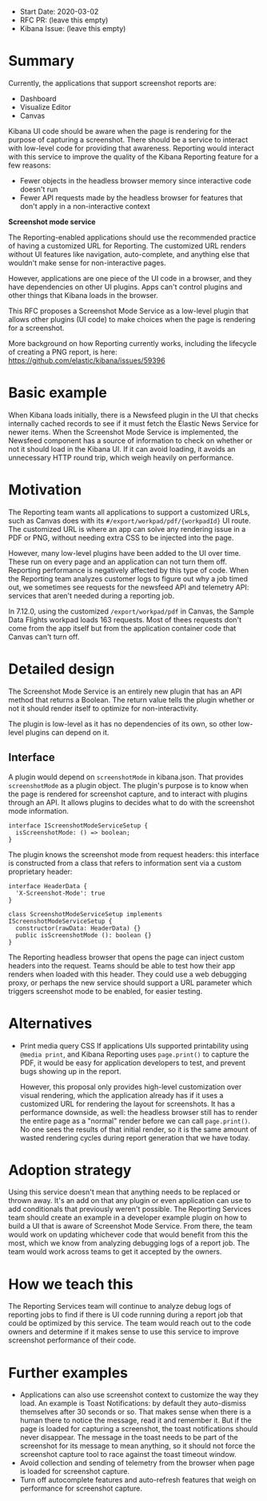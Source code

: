 - Start Date: 2020-03-02
- RFC PR: (leave this empty)
- Kibana Issue: (leave this empty)

# Summary

Currently, the applications that support screenshot reports are:
 - Dashboard
 - Visualize Editor
 - Canvas

Kibana UI code should be aware when the page is rendering for the purpose of
capturing a screenshot. There should be a service to interact with low-level
code for providing that awareness. Reporting would interact with this service
to improve the quality of the Kibana Reporting feature for a few reasons:

 - Fewer objects in the headless browser memory since interactive code doesn't run
 - Fewer API requests made by the headless browser for features that don't apply in a non-interactive context

**Screenshot mode service**

The Reporting-enabled applications should use the recommended practice of
having a customized URL for Reporting. The customized URL renders without UI
features like navigation, auto-complete, and anything else that wouldn't make
sense for non-interactive pages.

However, applications are one piece of the UI code in a browser, and they have
dependencies on other UI plugins. Apps can't control plugins and other things
that Kibana loads in the browser.

This RFC proposes a Screenshot Mode Service as a low-level plugin that allows
other plugins (UI code) to make choices when the page is rendering for a screenshot.

More background on how Reporting currently works, including the lifecycle of
creating a PNG report, is here: https://github.com/elastic/kibana/issues/59396

# Basic example

When Kibana loads initially, there is a Newsfeed plugin in the UI that
checks internally cached records to see if it must fetch the Elastic News
Service for newer items. When the Screenshot Mode Service is implemented, the
Newsfeed component has a source of information to check on whether or not it
should load in the Kibana UI. If it can avoid loading, it avoids an unnecessary
HTTP round trip, which weigh heavily on performance.

# Motivation

The Reporting team wants all applications to support a customized URLs, such as
Canvas does with its `#/export/workpad/pdf/{workpadId}` UI route. The
customized URL is where an app can solve any rendering issue in a PDF or PNG,
without needing extra CSS to be injected into the page.

However, many low-level plugins have been added to the UI over time. These run
on every page and an application can not turn them off. Reporting performance
is negatively affected by this type of code. When the Reporting team analyzes
customer logs to figure out why a job timed out, we sometimes see requests for
the newsfeed API and telemetry API: services that aren't needed during a
reporting job.

In 7.12.0, using the customized `/export/workpad/pdf` in Canvas, the Sample
Data Flights workpad loads 163 requests. Most of thees requests don't come from
the app itself but from the application container code that Canvas can't turn
off.

# Detailed design

The Screenshot Mode Service is an entirely new plugin that has an API method
that returns a Boolean. The return value tells the plugin whether or not it
should render itself to optimize for non-interactivity.

The plugin is low-level as it has no dependencies of its own, so other
low-level plugins can depend on it.

## Interface
A plugin would depend on `screenshotMode` in kibana.json. That provides
`screenshotMode` as a plugin object. The plugin's purpose is to know when the
page is rendered for screenshot capture, and to interact with plugins through
an API. It allows plugins to decides what to do with the screenshot mode
information.

```
interface IScreenshotModeServiceSetup {
  isScreenshotMode: () => boolean;
}
```

The plugin knows the screenshot mode from request headers: this interface is
constructed from a class that refers to information sent via a custom
proprietary header:

```
interface HeaderData {
  'X-Screenshot-Mode': true
}

class ScreenshotModeServiceSetup implements IScreenshotModeServiceSetup {
  constructor(rawData: HeaderData) {}
  public isScreenshotMode (): boolean {}
}
```

The Reporting headless browser that opens the page can inject custom headers
into the request. Teams should be able to test how their app renders when
loaded with this header. They could use a web debugging proxy, or perhaps the
new service should support a URL parameter which triggers screenshot mode to be
enabled, for easier testing.

# Alternatives

- Print media query CSS
  If applications UIs supported printability using `@media print`, and Kibana 
  Reporting uses `page.print()` to capture the PDF, it would be easy for application 
  developers to test, and prevent bugs showing up in the report.
  
  However, this proposal only provides high-level customization over visual rendering, which the
  application already has if it uses a customized URL for rendering the layout for screenshots. It
  has a performance downside, as well: the headless browser still has to render the entire 
  page as a "normal" render before we can call `page.print()`. No one sees the 
  results of that initial render, so it is the same amount of wasted rendering cycles 
  during report generation that we have today.

# Adoption strategy

Using this service doesn't mean that anything needs to be replaced or thrown away. It's an add on
that any plugin or even application can use to add conditionals that previously weren't possible.
The Reporting Services team should create an example in a developer example plugin on how to build
a UI that is aware of Screenshot Mode Service. From there, the team would work on updating
whichever code that would benefit from this the most, which we know from analyzing debugging logs
of a report job. The team would work across teams to get it accepted by the owners.

# How we teach this

The Reporting Services team will continue to analyze debug logs of reporting jobs to find if there
is UI code running during a report job that could be optimized by this service. The team would
reach out to the code owners and determine if it makes sense to use this service to improve
screenshot performance of their code.

# Further examples

- Applications can also use screenshot context to customize the way they load.
  An example is Toast Notifications: by default they auto-dismiss themselves
  after 30 seconds or so. That makes sense when there is a human there to
  notice the message, read it and remember it. But if the page is loaded for
  capturing a screenshot, the toast notifications should never disappear. The
  message in the toast needs to be part of the screenshot for its message to
  mean anything, so it should not force the screenshot capture tool to race
  against the toast timeout window.
- Avoid collection and sending of telemetry from the browser when page is
  loaded for screenshot capture.
- Turn off autocomplete features and auto-refresh features that weigh on
  performance for screenshot capture.
